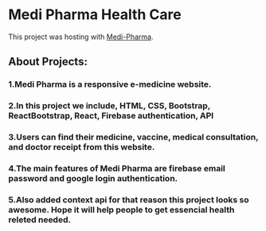 # Medi Pharma Health Care

This project was hosting with [Medi-Pharma](https://medipharma-health-care.web.app/).

## About Projects:
### 1.Medi Pharma is a responsive e-medicine website.
### 2.In this project we include, HTML, CSS, Bootstrap, ReactBootstrap, React, Firebase authentication, API
### 3.Users can find their medicine, vaccine, medical consultation, and doctor receipt from this website.  
### 4.The main features of Medi Pharma are firebase email password and google login authentication.
### 5.Also added context api for that reason this project looks so awesome. Hope it will help people to get essencial health releted needed.
